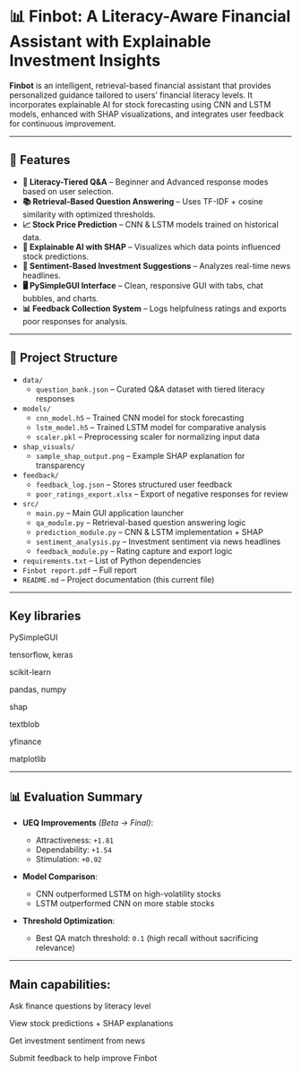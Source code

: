 # 📊 Finbot: A Literacy-Aware Financial Assistant with Explainable Investment Insights

**Finbot** is an intelligent, retrieval-based financial assistant that provides personalized guidance tailored to users’ financial literacy levels. It incorporates explainable AI for stock forecasting using CNN and LSTM models, enhanced with SHAP visualizations, and integrates user feedback for continuous improvement.

---

## 🚀 Features

- **🧠 Literacy-Tiered Q&A** – Beginner and Advanced response modes based on user selection.
- **📚 Retrieval-Based Question Answering** – Uses TF-IDF + cosine similarity with optimized thresholds.
- **📈 Stock Price Prediction** – CNN & LSTM models trained on historical data.
- **🧮 Explainable AI with SHAP** – Visualizes which data points influenced stock predictions.
- **📰 Sentiment-Based Investment Suggestions** – Analyzes real-time news headlines.
- **🖥️ PySimpleGUI Interface** – Clean, responsive GUI with tabs, chat bubbles, and charts.
- **📊 Feedback Collection System** – Logs helpfulness ratings and exports poor responses for analysis.

---

## 📁 Project Structure

- `data/`
  - `question_bank.json` – Curated Q&A dataset with tiered literacy responses
- `models/`
  - `cnn_model.h5` – Trained CNN model for stock forecasting
  - `lstm_model.h5` – Trained LSTM model for comparative analysis
  - `scaler.pkl` – Preprocessing scaler for normalizing input data
- `shap_visuals/`
  - `sample_shap_output.png` – Example SHAP explanation for transparency
- `feedback/`
  - `feedback_log.json` – Stores structured user feedback
  - `poor_ratings_export.xlsx` – Export of negative responses for review
- `src/`
  - `main.py` – Main GUI application launcher
  - `qa_module.py` – Retrieval-based question answering logic
  - `prediction_module.py` – CNN & LSTM implementation + SHAP
  - `sentiment_analysis.py` – Investment sentiment via news headlines
  - `feedback_module.py` – Rating capture and export logic
- `requirements.txt` – List of Python dependencies
- `Finbot report.pdf` – Full  report
- `README.md` – Project documentation (this current file)



---

## Key libraries

PySimpleGUI

tensorflow, keras

scikit-learn

pandas, numpy

shap

textblob

yfinance

matplotlib


---

## 📊 Evaluation Summary

- **UEQ Improvements** *(Beta → Final)*:
  - Attractiveness: `+1.81`
  - Dependability: `+1.54`
  - Stimulation: `+0.92`

- **Model Comparison**:
  - CNN outperformed LSTM on high-volatility stocks
  - LSTM outperformed CNN on more stable stocks
- **Threshold Optimization**:
  - Best QA match threshold: `0.1` (high recall without sacrificing relevance)

---


## Main capabilities:

Ask finance questions by literacy level

View stock predictions + SHAP explanations

Get investment sentiment from news

Submit feedback to help improve Finbot
